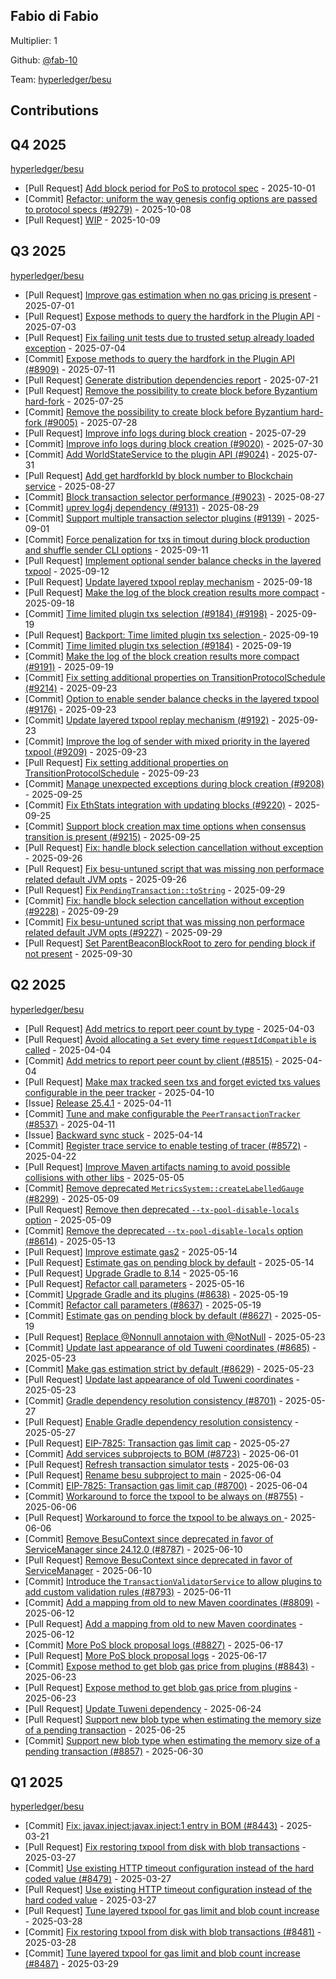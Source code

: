 
## Fabio di Fabio
Multiplier: 1

Github: [@fab-10](https://github.com/fab-10)

Team: [hyperledger/besu](https://github.com/hyperledger/besu/pulls?q=author%3Afab-10)

## Contributions

## Q4 2025


[hyperledger/besu](https://github.com/hyperledger/besu)
* [Pull Request] [Add block period for PoS to protocol spec](https://github.com/hyperledger/besu/pull/9257) - 2025-10-01
* [Commit] [Refactor: uniform the way genesis config options are passed to protocol specs (#9279)](https://github.com/hyperledger/besu/commit/226b133cf957015180b809a7da2cfc0e29574345) - 2025-10-08
* [Pull Request] [WIP](https://github.com/hyperledger/besu/pull/9285) - 2025-10-09
## Q3 2025


[hyperledger/besu](https://github.com/hyperledger/besu)
* [Pull Request] [Improve gas estimation when no gas pricing is present](https://github.com/hyperledger/besu/pull/8888) - 2025-07-01
* [Pull Request] [Expose methods to query the hardfork in the Plugin API](https://github.com/hyperledger/besu/pull/8909) - 2025-07-03
* [Pull Request] [Fix failing unit tests due to trusted setup already loaded exception](https://github.com/hyperledger/besu/pull/8919) - 2025-07-04
* [Commit] [Expose methods to query the hardfork in the Plugin API (#8909)](https://github.com/hyperledger/besu/commit/8ddf9f0bb274703bda1266879d331d193aacab78) - 2025-07-11
* [Pull Request] [Generate distribution dependencies report](https://github.com/hyperledger/besu/pull/8987) - 2025-07-21
* [Pull Request] [Remove the possibility to create block before Byzantium hard-fork](https://github.com/hyperledger/besu/pull/9005) - 2025-07-25
* [Commit] [Remove the possibility to create block before Byzantium hard-fork (#9005)](https://github.com/hyperledger/besu/commit/719659a65cbeba1099c00cd634a2350fd8776063) - 2025-07-28
* [Pull Request] [Improve info logs during block creation](https://github.com/hyperledger/besu/pull/9020) - 2025-07-29
* [Commit] [Improve info logs during block creation (#9020)](https://github.com/hyperledger/besu/commit/f784ebfa189aa89cbfea9e4f832758273ce2cd5e) - 2025-07-30
* [Commit] [Add WorldStateService to the plugin API (#9024)](https://github.com/hyperledger/besu/commit/2ffd464540978f4cb41593296d2e5f2f5279f38b) - 2025-07-31
* [Pull Request] [Add get hardforkId by block number to Blockchain service](https://github.com/hyperledger/besu/pull/9115) - 2025-08-27
* [Commit] [Block transaction selector performance (#9023)](https://github.com/hyperledger/besu/commit/7870344c61395905a6a750b65a29f3f4961c4106) - 2025-08-27
* [Commit] [uprev log4j dependency (#9131)](https://github.com/hyperledger/besu/commit/50bcc0280a1db56a267040c4eb368d106540d1b5) - 2025-08-29
* [Commit] [Support multiple transaction selector plugins (#9139)](https://github.com/hyperledger/besu/commit/29f35161d3442dc0b7a0d098e8a50a1acd227971) - 2025-09-01
* [Commit] [Force penalization for txs in timout during block production and shuffle sender CLI options](https://github.com/hyperledger/besu/commit/778b155fe901562f40fece94efc2fe294f351f29) - 2025-09-11
* [Pull Request] [Implement optional sender balance checks in the layered txpool](https://github.com/hyperledger/besu/pull/9176) - 2025-09-12
* [Pull Request] [Update layered txpool replay mechanism](https://github.com/hyperledger/besu/pull/9192) - 2025-09-18
* [Pull Request] [Make the log of the block creation results more compact](https://github.com/hyperledger/besu/pull/9191) - 2025-09-18
* [Commit] [Time limited plugin txs selection (#9184) (#9198)](https://github.com/hyperledger/besu/commit/680c5b832c54214849db7738d2f4621c7048df45) - 2025-09-19
* [Pull Request] [Backport: Time limited plugin txs selection ](https://github.com/hyperledger/besu/pull/9198) - 2025-09-19
* [Commit] [Time limited plugin txs selection (#9184)](https://github.com/hyperledger/besu/commit/a7ef9f88dc296ef9a80087d6fffdfe489047bf2a) - 2025-09-19
* [Commit] [Make the log of the block creation results more compact (#9191)](https://github.com/hyperledger/besu/commit/fe1ade7e8edde2c32d977a924dda201fc957be00) - 2025-09-19
* [Commit] [Fix setting additional properties on TransitionProtocolSchedule (#9214)](https://github.com/hyperledger/besu/commit/d92210bfb045ca558a45765789956a33eaa8c9bf) - 2025-09-23
* [Commit] [Option to enable sender balance checks in the layered txpool (#9176)](https://github.com/hyperledger/besu/commit/252b645c3dbd30a12794d49be2e9b095ca98eb64) - 2025-09-23
* [Commit] [Update layered txpool replay mechanism (#9192)](https://github.com/hyperledger/besu/commit/4911819bdf0a6cefb8c6bdec4cc413fdfdd51428) - 2025-09-23
* [Commit] [Improve the log of sender with mixed priority in the layered txpool (#9209)](https://github.com/hyperledger/besu/commit/b0c3ebbc46a5cffca695ba5ce06c48d9eb5ddea4) - 2025-09-23
* [Pull Request] [Fix setting additional properties on TransitionProtocolSchedule](https://github.com/hyperledger/besu/pull/9214) - 2025-09-23
* [Commit] [Manage unexpected exceptions during block creation (#9208)](https://github.com/hyperledger/besu/commit/ddf82e57a41a0f1c8e86352cbd5f60c9af684354) - 2025-09-25
* [Commit] [Fix EthStats integration with updating blocks (#9220)](https://github.com/hyperledger/besu/commit/ad769d315a0d906d62981d0c71dafff806796015) - 2025-09-25
* [Commit] [Support block creation max time options when consensus transition is present (#9215)](https://github.com/hyperledger/besu/commit/5288278148d4f0f99bb89b2a3634804efadaed90) - 2025-09-25
* [Pull Request] [Fix: handle block selection cancellation without exception](https://github.com/hyperledger/besu/pull/9228) - 2025-09-26
* [Pull Request] [Fix besu-untuned script that was missing non performace related default JVM opts](https://github.com/hyperledger/besu/pull/9227) - 2025-09-26
* [Pull Request] [Fix `PendingTransaction::toString`](https://github.com/hyperledger/besu/pull/9237) - 2025-09-29
* [Commit] [Fix: handle block selection cancellation without exception (#9228)](https://github.com/hyperledger/besu/commit/79e6cf0c5d0add81fecd55f0ce5c725cef36fc3e) - 2025-09-29
* [Commit] [Fix besu-untuned script that was missing non performace related default JVM opts (#9227)](https://github.com/hyperledger/besu/commit/5a72879ac03d60b48b747ffbe6c500f294d27a22) - 2025-09-29
* [Pull Request] [Set ParentBeaconBlockRoot to zero for pending block if not present](https://github.com/hyperledger/besu/pull/9249) - 2025-09-30
## Q2 2025


[hyperledger/besu](https://github.com/hyperledger/besu)
* [Pull Request] [Add metrics to report peer count by type](https://github.com/hyperledger/besu/pull/8515) - 2025-04-03
* [Pull Request] [Avoid allocating a `Set` every time `requestIdCompatible` is called](https://github.com/hyperledger/besu/pull/8522) - 2025-04-04
* [Commit] [Add metrics to report peer count by client (#8515)](https://github.com/hyperledger/besu/commit/409a0e2fa6bd35188a48b19f488641cd8ce2fb4b) - 2025-04-04
* [Pull Request] [Make max tracked seen txs and forget evicted txs values configurable in the peer tracker](https://github.com/hyperledger/besu/pull/8537) - 2025-04-10
* [Issue] [Release 25.4.1](https://github.com/hyperledger/besu/issues/8542) - 2025-04-11
* [Commit] [Tune and make configurable the `PeerTransactionTracker`  (#8537)](https://github.com/hyperledger/besu/commit/abc01e27f043f34accc6de3e2657c1334a5e44b4) - 2025-04-11
* [Issue] [Backward sync stuck](https://github.com/hyperledger/besu/issues/8547) - 2025-04-14
* [Commit] [Register trace service to enable testing of tracer (#8572)](https://github.com/hyperledger/besu/commit/9d72bbb8f358fb94125b83b47a7f065b1348623c) - 2025-04-22
* [Pull Request] [Improve Maven artifacts naming to avoid possible collisions with other libs](https://github.com/hyperledger/besu/pull/8589) - 2025-05-05
* [Commit] [Remove deprecated `MetricsSystem::createLabelledGauge` (#8299)](https://github.com/hyperledger/besu/commit/7cab4bfab5e79ff1b880c6f7a08965593daa6509) - 2025-05-09
* [Pull Request] [Remove then deprecated `--tx-pool-disable-locals` option](https://github.com/hyperledger/besu/pull/8614) - 2025-05-09
* [Commit] [Remove the deprecated `--tx-pool-disable-locals` option (#8614)](https://github.com/hyperledger/besu/commit/00a18e2208615604ed693d8d65b7d6142ca367f8) - 2025-05-13
* [Pull Request] [Improve estimate gas2](https://github.com/hyperledger/besu/pull/8629) - 2025-05-14
* [Pull Request] [Estimate gas on pending block by default](https://github.com/hyperledger/besu/pull/8627) - 2025-05-14
* [Pull Request] [Upgrade Gradle to 8.14](https://github.com/hyperledger/besu/pull/8638) - 2025-05-16
* [Pull Request] [Refactor call parameters](https://github.com/hyperledger/besu/pull/8637) - 2025-05-16
* [Commit] [Upgrade Gradle and its plugins (#8638)](https://github.com/hyperledger/besu/commit/8e5b1f100a0641c5449f4cbd8acbeb92650c30f2) - 2025-05-19
* [Commit] [Refactor call parameters (#8637)](https://github.com/hyperledger/besu/commit/f60fe0377ccbdf865b2fcb5aafd0e5c25881b5ad) - 2025-05-19
* [Commit] [Estimate gas on pending block by default (#8627)](https://github.com/hyperledger/besu/commit/a9c75e129262c88a7e5af1fe4f290cdb801f0137) - 2025-05-19
* [Pull Request] [Replace @Nonnull annotaion with @NotNull](https://github.com/hyperledger/besu/pull/8687) - 2025-05-23
* [Commit] [Update last appearance of old Tuweni coordinates (#8685)](https://github.com/hyperledger/besu/commit/c5bf6d27d6bcb7fdcc0e51757b2f116aa183cd04) - 2025-05-23
* [Commit] [Make gas estimation strict by default (#8629)](https://github.com/hyperledger/besu/commit/3e52bb358adc5ecd6d25894e4e2b8918b8f131f7) - 2025-05-23
* [Pull Request] [Update last appearance of old Tuweni coordinates](https://github.com/hyperledger/besu/pull/8685) - 2025-05-23
* [Commit] [Gradle dependency resolution consistency (#8701)](https://github.com/hyperledger/besu/commit/b6a12388988855f9c2937f4ca4f8ae73ae2e5080) - 2025-05-27
* [Pull Request] [Enable Gradle dependency resolution consistency](https://github.com/hyperledger/besu/pull/8701) - 2025-05-27
* [Pull Request] [EIP-7825: Transaction gas limit cap](https://github.com/hyperledger/besu/pull/8700) - 2025-05-27
* [Commit] [Add services subprojects to BOM (#8723)](https://github.com/hyperledger/besu/commit/7aea3f52133a338e3555e8b8ec3dd4b8b82a6718) - 2025-06-01
* [Pull Request] [Refresh transaction simulator tests](https://github.com/hyperledger/besu/pull/8736) - 2025-06-03
* [Pull Request] [Rename besu subproject to main](https://github.com/hyperledger/besu/pull/8746) - 2025-06-04
* [Commit] [EIP-7825: Transaction gas limit cap (#8700)](https://github.com/hyperledger/besu/commit/23c5e464a03d215ea9d22d7d460afa9233c37d49) - 2025-06-04
* [Commit] [Workaround to force the txpool to be always on (#8755)](https://github.com/hyperledger/besu/commit/bf3c0bed7071d32e85eeea7e2138d8e9e1208aaa) - 2025-06-06
* [Pull Request] [Workaround to force the txpool to be always on ](https://github.com/hyperledger/besu/pull/8755) - 2025-06-06
* [Commit] [Remove BesuContext since deprecated in favor of ServiceManager since 24.12.0 (#8787)](https://github.com/hyperledger/besu/commit/3d56c67b7df2ad9903235af0181911a51df7e8bb) - 2025-06-10
* [Pull Request] [Remove BesuContext since deprecated in favor of ServiceManager](https://github.com/hyperledger/besu/pull/8787) - 2025-06-10
* [Commit] [Introduce the `TransactionValidatorService` to allow plugins to add custom validation rules (#8793)](https://github.com/hyperledger/besu/commit/2783ebbd29977845465abb9f261ea207376d143b) - 2025-06-11
* [Commit] [Add a mapping from old to new Maven coordinates (#8809)](https://github.com/hyperledger/besu/commit/fce2c4f683313fd0c204daaecf93d5e3f07c0656) - 2025-06-12
* [Pull Request] [Add a mapping from old to new Maven coordinates](https://github.com/hyperledger/besu/pull/8809) - 2025-06-12
* [Commit] [More PoS block proposal logs (#8827)](https://github.com/hyperledger/besu/commit/5e1b9f030fb61b6db80d4e2fc68bda807d49fc3b) - 2025-06-17
* [Pull Request] [More PoS block proposal logs](https://github.com/hyperledger/besu/pull/8827) - 2025-06-17
* [Commit] [Expose method to get blob gas price from plugins (#8843)](https://github.com/hyperledger/besu/commit/743ee9e028f9561a5577e8fd862f4ca8c46bd090) - 2025-06-23
* [Pull Request] [Expose method to get blob gas price from plugins](https://github.com/hyperledger/besu/pull/8843) - 2025-06-23
* [Pull Request] [Update Tuweni dependency](https://github.com/hyperledger/besu/pull/8852) - 2025-06-24
* [Pull Request] [Support new blob type when estimating the memory size of a pending transaction](https://github.com/hyperledger/besu/pull/8857) - 2025-06-25
* [Commit] [Support new blob type when estimating the memory size of a pending transaction (#8857)](https://github.com/hyperledger/besu/commit/ef1260c0d09786a15a5df4e6a841dc18e0dc9cee) - 2025-06-30
## Q1 2025

[hyperledger/besu](https://github.com/hyperledger/besu)
* [Commit] [Fix: javax.inject:javax.inject:1 entry in BOM (#8443)](https://github.com/hyperledger/besu/commit/b41e2820e62aac2e46efad788f2b432943cb4363) - 2025-03-21
* [Pull Request] [Fix restoring txpool from disk with blob transactions](https://github.com/hyperledger/besu/pull/8481) - 2025-03-27
* [Commit] [Use existing HTTP timeout configuration instead of the hard coded value (#8479)](https://github.com/hyperledger/besu/commit/74f133ae612c61574e36582a5ecf822c17aa5c84) - 2025-03-27
* [Pull Request] [Use existing HTTP timeout configuration instead of the hard coded value](https://github.com/hyperledger/besu/pull/8479) - 2025-03-27
* [Pull Request] [Tune layered txpool for gas limit and blob count increase](https://github.com/hyperledger/besu/pull/8487) - 2025-03-28
* [Commit] [Fix restoring txpool from disk with blob transactions (#8481)](https://github.com/hyperledger/besu/commit/303c345cc14b1d7751ad270cbaa2d5b773ef0305) - 2025-03-28
* [Commit] [Tune layered txpool for gas limit and blob count increase (#8487)](https://github.com/hyperledger/besu/commit/aecb96dcefa5a93b2eae4c096731d4c24e39aba7) - 2025-03-29
